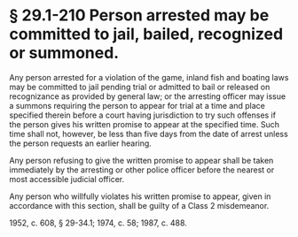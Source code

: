 # § 29.1-210 Person arrested may be committed to jail, bailed, recognized or summoned.

<p>Any person arrested for a violation of the game, inland fish and boating laws may be committed to jail pending trial or admitted to bail or released on recognizance as provided by general law; or the arresting officer may issue a summons requiring the person to appear for trial at a time and place specified therein before a court having jurisdiction to try such offenses if the person gives his written promise to appear at the specified time. Such time shall not, however, be less than five days from the date of arrest unless the person requests an earlier hearing.</p><p>Any person refusing to give the written promise to appear shall be taken immediately by the arresting or other police officer before the nearest or most accessible judicial officer.</p><p>Any person who willfully violates his written promise to appear, given in accordance with this section, shall be guilty of a Class 2 misdemeanor.</p><p>1952, c. 608, § 29-34.1; 1974, c. 58; 1987, c. 488.</p>